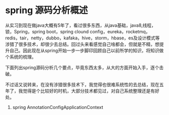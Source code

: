 # spring 源码分析概述

从实习到现在做java大概有5年了，看过很多东西，从java基础，java8,线程，锁，Spring，spring boot，spring clound config，eureka，rocketmq，redis，tair，netty，dubbo，kafaka，hive，storm，hbase，es及设计模式等涉猎了很多技术，却很少去总结。回过头来看感觉自己啥都会，但就是不精，想提升自己。因此现在从spring开始一步一步脚印回顾自己以前所学的知识，将知识做个系统的梳理。

下面列出spring源码分析几个要点，毕竟东西太多，从大的方面开始入手，逐个击破。

不过话又说转来，在没有涉猎很多技术下，我觉得也很难系统性的去总结，现在五年了，我觉得是个比较好的时机，大部分技术都见过，对自己系统整理还是有好处。

1. spring  AnnotationConfigApplicationContext

